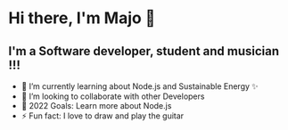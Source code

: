# Hi there, I'm Majo 👋 

## I'm a Software developer, student and musician !!!


- 🌱 I’m currently learning about Node.js and Sustainable Energy :sparkles:
- 👯 I’m looking to collaborate with other Developers
- 🥅 2022 Goals: Learn more about Node.js 
- ⚡ Fun fact: I love to draw and play the guitar
